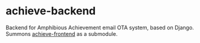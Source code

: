 # achieve-backend
Backend for Amphibious Achievement email OTA system, based on Django. Summons [achieve-frontend](https://github.com/idreyn/achieve-frontend) as a submodule.
